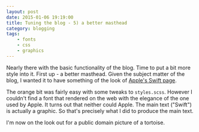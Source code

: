 ```yaml
---
layout: post
date: 2015-01-06 19:19:00
title: Tuning the blog - 5) a better masthead
category: blogging
tags: 
    - fonts
    - css
    - graphics
---
```

Nearly there with the basic functionality of the blog.  Time to put a bit more style into it.
First up - a better masthead.  Given the subject matter of the blog, I wanted it to have something of the look of [Apple's Swift page](https://developer.apple.com/swift/).  

The orange bit was fairly easy with some tweaks to `styles.scss`. However I couldn't find a font that rendered on the web with the elegance of the one used by Apple.  It turns out that neither could Apple.  The main text ("Swift") is actually a graphic.  So that's precisely what I did to produce the main text.  

I'm now on the look out for a public domain picture of a tortoise.
